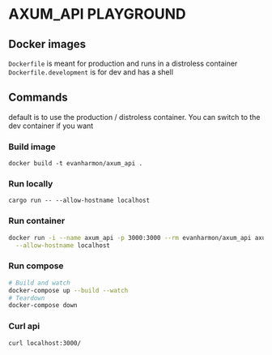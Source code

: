 # AXUM_API PLAYGROUND

## Docker images
`Dockerfile` is meant for production and runs in a distroless container
`Dockerfile.development` is for dev and has a shell

## Commands
default is to use the production / distroless container.
You can switch to the dev container if you want

### Build image
`docker build -t evanharmon/axum_api .`

### Run locally
`cargo run -- --allow-hostname localhost`

### Run container
```bash
docker run -i --name axum_api -p 3000:3000 --rm evanharmon/axum_api axum_api \
  --allow-hostname localhost
```

### Run compose
```bash
# Build and watch
docker-compose up --build --watch
# Teardown
docker-compose down
```

### Curl api
`curl localhost:3000/`
